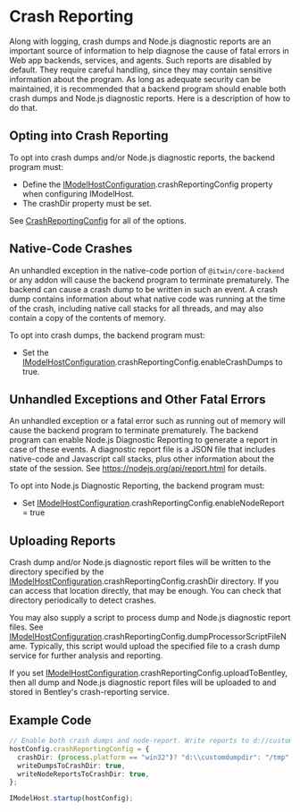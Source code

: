 # Crash Reporting

Along with logging, crash dumps and Node.js diagnostic reports are an important source of information to help diagnose the cause of fatal errors in Web app backends, services, and agents. Such reports are disabled by default. They require careful handling, since they may contain sensitive information about the program. As long as adequate security can be maintained, it is recommended that a backend program should enable both crash dumps and Node.js diagnostic reports. Here is a description of how to do that.

## Opting into Crash Reporting

To opt into crash dumps and/or Node.js diagnostic reports, the backend program must:

- Define the [IModelHostConfiguration]($backend).crashReportingConfig property when configuring IModelHost.
- The crashDir property must be set.

See [CrashReportingConfig]($backend) for all of the options.

## Native-Code Crashes

An unhandled exception in the native-code portion of `@itwin/core-backend` or any addon will cause the backend program to terminate prematurely. The backend can cause a crash dump to be written in such an event. A crash dump contains information about what native code was running at the time of the crash, including native call stacks for all threads, and may also contain a copy of the contents of memory.

<!-- WIP On Windows, crash dumps will be in the Microsoft mini-dump format and can be analyzed by a variety of debugging tools.
On Linux ...?
-->

To opt into crash dumps, the backend program must:

- Set the [IModelHostConfiguration]($backend).crashReportingConfig.enableCrashDumps to true.

## Unhandled Exceptions and Other Fatal Errors

An unhandled exception or a fatal error such as running out of memory will cause the backend program to terminate prematurely. The backend program can enable Node.js Diagnostic Reporting to generate a report in case of these events. A diagnostic report file is a JSON file that includes native-code and Javascript call stacks, plus other information about the state of the session. See <https://nodejs.org/api/report.html> for details.

To opt into Node.js Diagnostic Reporting, the backend program must:

- Set [IModelHostConfiguration]($backend).crashReportingConfig.enableNodeReport = true

## Uploading Reports

Crash dump and/or Node.js diagnostic report files will be written to the directory specified by the [IModelHostConfiguration]($backend).crashReportingConfig.crashDir directory. If you can access that location directly, that may be enough. You can check that directory periodically to detect crashes.

You may also supply a script to process dump and Node.js diagnostic report files. See [IModelHostConfiguration]($backend).crashReportingConfig.dumpProcessorScriptFileName. Typically, this script would upload the specified file to a crash dump service for further analysis and reporting.

If you set [IModelHostConfiguration]($backend).crashReportingConfig.uploadToBentley, then all dump and Node.js diagnostic report files will be uploaded to and stored in Bentley's crash-reporting service.

## Example Code

```ts
// Enable both crash dumps and node-report. Write reports to d://customdumpdir on Windows
hostConfig.crashReportingConfig = {
  crashDir: (process.platform == "win32")? "d:\\customdumpdir": "/tmp";
  writeDumpsToCrashDir: true,
  writeNodeReportsToCrashDir: true,
};

IModelHost.startup(hostConfig);
```
